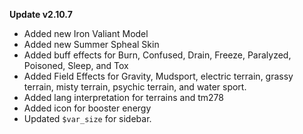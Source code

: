 **Update v2.10.7**

- Added new Iron Valiant Model
- Added new Summer Spheal Skin
- Added buff effects for Burn, Confused, Drain, Freeze, Paralyzed, Poisoned, Sleep, and Tox
- Added Field Effects for Gravity, Mudsport, electric terrain, grassy terrain, misty terrain, psychic terrain, and water sport.
- Added lang interpretation for terrains and tm278
- Added icon for booster energy
- Updated `$var_size` for sidebar.
